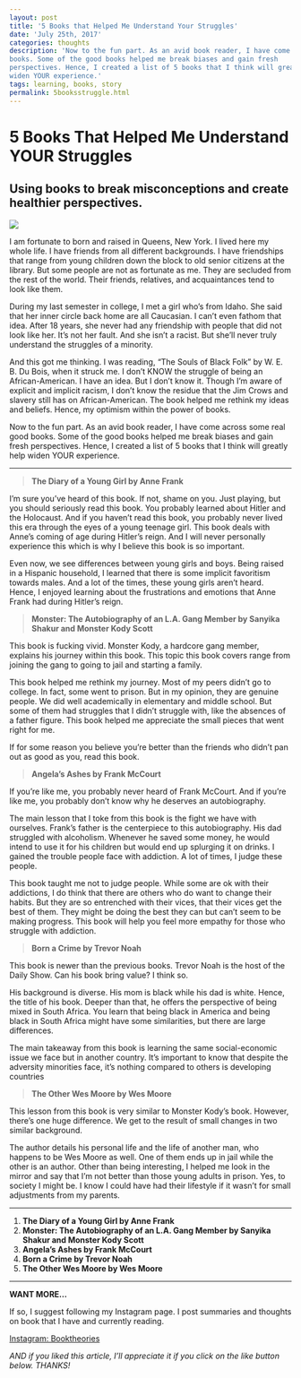 ```yaml
---
layout: post
title: '5 Books that Helped Me Understand Your Struggles'
date: 'July 25th, 2017' 
categories: thoughts
description: 'Now to the fun part. As an avid book reader, I have come across some real good
books. Some of the good books helped me break biases and gain fresh
perspectives. Hence, I created a list of 5 books that I think will greatly help
widen YOUR experience.'
tags: learning, books, story
permalink: 5booksstruggle.html
---
```


# 5 Books That Helped Me Understand YOUR Struggles

## Using books to break misconceptions and create healthier perspectives.

![](https://cdn-images-1.medium.com/max/1600/1*LoCWX8YVUcl_QEyKaDyJIA.png)

I am fortunate to born and raised in Queens, New York. I lived here my whole
life. I have friends from all different backgrounds. I have friendships that
range from young children down the block to old senior citizens at the library.
But some people are not as fortunate as me. They are secluded from the rest of
the world. Their friends, relatives, and acquaintances tend to look like them.

During my last semester in college, I met a girl who’s from Idaho. She said that
her inner circle back home are all Caucasian. I can’t even fathom that idea.
After 18 years, she never had any friendship with people that did not look like
her. It’s not her fault. And she isn’t a racist. But she’ll never truly
understand the struggles of a minority.

And this got me thinking. I was reading, “The Souls of Black Folk” by W. E. B.
Du Bois, when it struck me. I don’t KNOW the struggle of being an
African-American. I have an idea. But I don’t know it. Though I’m aware of
explicit and implicit racism, I don’t know the residue that the Jim Crows and
slavery still has on African-American. The book helped me rethink my ideas and
beliefs. Hence, my optimism within the power of books.

Now to the fun part. As an avid book reader, I have come across some real good
books. Some of the good books helped me break biases and gain fresh
perspectives. Hence, I created a list of 5 books that I think will greatly help
widen YOUR experience.

*****

> **The Diary of a Young Girl by Anne Frank**

I’m sure you’ve heard of this book. If not, shame on you. Just playing, but you
should seriously read this book. You probably learned about Hitler and the
Holocaust. And if you haven’t read this book, you probably never lived this era
through the eyes of a young teenage girl. This book deals with Anne’s coming of
age during Hitler’s reign. And I will never personally experience this which is
why I believe this book is so important.

Even now, we see differences between young girls and boys. Being raised in a
Hispanic household, I learned that there is some implicit favoritism towards
males. And a lot of the times, these young girls aren’t heard. Hence, I enjoyed
learning about the frustrations and emotions that Anne Frank had during Hitler’s
reign.

> **Monster: The Autobiography of an L.A. Gang Member by Sanyika Shakur and
> Monster Kody Scott**

This book is fucking vivid. Monster Kody, a hardcore gang member, explains his
journey within this book. This topic this book covers range from joining the
gang to going to jail and starting a family.

This book helped me rethink my journey. Most of my peers didn’t go to college.
In fact, some went to prison. But in my opinion, they are genuine people. We did
well academically in elementary and middle school. But some of them had
struggles that I didn’t struggle with, like the absences of a father figure.
This book helped me appreciate the small pieces that went right for me.

If for some reason you believe you’re better than the friends who didn’t pan out
as good as you, read this book.

> **Angela’s Ashes by Frank McCourt**

If you’re like me, you probably never heard of Frank McCourt. And if you’re like
me, you probably don’t know why he deserves an autobiography.

The main lesson that I toke from this book is the fight we have with ourselves.
Frank’s father is the centerpiece to this autobiography. His dad struggled with
alcoholism. Whenever he saved some money, he would intend to use it for his
children but would end up splurging it on drinks. I gained the trouble people
face with addiction. A lot of times, I judge these people.

This book taught me not to judge people. While some are ok with their
addictions, I do think that there are others who do want to change their habits.
But they are so entrenched with their vices, that their vices get the best of
them. They might be doing the best they can but can’t seem to be making
progress. This book will help you feel more empathy for those who struggle with
addiction.

> **Born a Crime by Trevor Noah**

This book is newer than the previous books. Trevor Noah is the host of the Daily
Show. Can his book bring value? I think so.

His background is diverse. His mom is black while his dad is white. Hence, the
title of his book. Deeper than that, he offers the perspective of being mixed in
South Africa. You learn that being black in America and being black in South
Africa might have some similarities, but there are large differences.

The main takeaway from this book is learning the same social-economic issue we
face but in another country. It’s important to know that despite the adversity
minorities face, it’s nothing compared to others is developing countries

> **The Other Wes Moore by Wes Moore**

This lesson from this book is very similar to Monster Kody’s book. However,
there’s one huge difference. We get to the result of small changes in two
similar background.

The author details his personal life and the life of another man, who happens to
be Wes Moore as well. One of them ends up in jail while the other is an author.
Other than being interesting, I helped me look in the mirror and say that I’m
not better than those young adults in prison. Yes, to society I might be. I know
I could have had their lifestyle if it wasn’t for small adjustments from my
parents.

*****

1.  **The Diary of a Young Girl by Anne Frank**
1.  **Monster: The Autobiography of an L.A. Gang Member by Sanyika Shakur and
Monster Kody Scott**
1.  **Angela’s Ashes by Frank McCourt**
1.  **Born a Crime by Trevor Noah**
1.  **The Other Wes Moore by Wes Moore**

*****

**WANT MORE…**

If so, I suggest following my Instagram page. I post summaries and thoughts on
book that I have and currently reading.

[Instagram: Booktheories](https://www.instagram.com/booktheories/)

*AND if you liked this article, I’ll appreciate it if you click on the like
button below. THANKS!*
